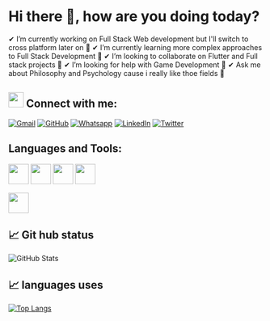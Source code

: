 # Hi there 👋, how are you doing today?

✔  I’m currently working on Full Stack Web development but I'll switch to cross platform later on 🔭
✔  I’m currently learning more complex approaches to Full Stack Development 🌱
✔  I’m looking to collaborate on Flutter and Full stack projects 👯
✔  I’m looking for help with Game Development 🤔
✔  Ask me about Philosophy and Psychology cause i really like thoe fields 💬 


## <img src="https://media.giphy.com/media/iY8CRBdQXODJSCERIr/giphy.gif" width="30px"> Connect with me:
<!--   ✔ 📫 How to reach me: Send me an Email - **jobaadewumis@gmail.com**, Yell at me on [Twitter](https://twitter.com/_jobaa) -->
  
  <p align="left">
	<a href="mailto:jobaadewumis@gmail.com"><img img src="https://img.shields.io/badge/gmail-%23EA4335.svg?style=plastic&logo=gmail&logoColor=white" alt="Gmail"/></a>
	<a href="https://github.com/JobaAdewumi"><img src="https://img.shields.io/badge/github-%23181717.svg?style=plastic&logo=github&logoColor=white" alt="GitHub"/></a>
	<a href="https://wa.me/+2348022300886"><img src="https://img.shields.io/badge/whatsapp-%2325D366.svg?style=plastic&logo=whatsapp&logoColor=white" alt="Whatsapp"/></a>
	<a href="https://www.linkedin.com/in/joba-adewumi/"><img src="https://img.shields.io/badge/linkedin-%230A66C2.svg?style=plastic&logo=linkedin&logoColor=white" alt="LinkedIn"/></a>
	<a href="https://twitter.com/_jobaa"><img src="https://img.shields.io/badge/twitter-%00ACEE.svg?style=plastic&logo=twitter&logoColor=black" alt="Twitter"/></a>
</p>

## Languages and Tools:
<a href="https://code.visualstudio.com/"> <img src="https://svgshare.com/i/gTp.svg" width="40px" ></a>
<a href="https://html.com/"> <img src="https://svgshare.com/i/gW4.svg" width="40px" ></a>
<a href="https://css-tricks.com/"> <img src="https://svgshare.com/i/gVd.svg" width="40px" ></a>
<a href="https://www.javascript.com/"> <img src="https://svgshare.com/i/gWF.svg" width="40px" ></a>
<!-- <a href="https://getbootstrap.com/"> <img src="https://svgshare.com/i/gVe.svg" width="40px" ></a> -->
<a href="https://github.com"> <img src="https://svgshare.com/i/gVT.svg" width="40px" ></a>

## 📈 Git hub status
![GitHub Stats](https://github-readme-stats.vercel.app/api?username=JobaAdewumi&theme=radical)

## 📈 languages uses
[![Top Langs](https://github-readme-stats.vercel.app/api/top-langs/?username=JobaAdewumi&layout=compact)](https://github.com/anuraghazra/github-readme-stats)




<!-- - 😄 Pronouns: ...
- ⚡ Fun fact: ... -->

<!--
**JobaAdewumi/JobaAdewumi** is a ✨ _special_ ✨ repository because its `README.md` (this file) appears on your GitHub profile.

Here are some ideas to get you started:

- 🔭 I’m currently working on ...
- 🌱 I’m currently learning ...
- 👯 I’m looking to collaborate on ...
- 🤔 I’m looking for help with ...
- 💬 Ask me about ...
- 📫 How to reach me: ...
- 😄 Pronouns: ...
- ⚡ Fun fact: ...
-->
